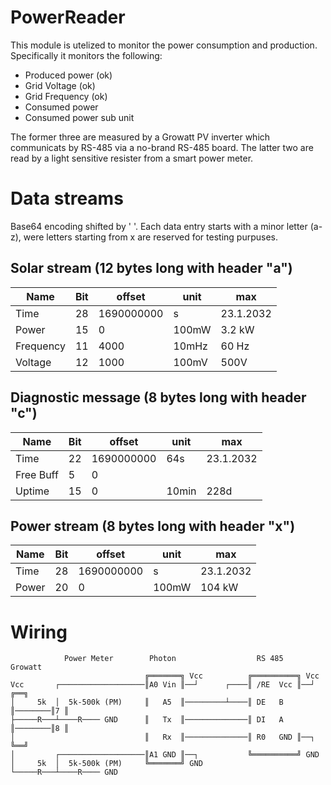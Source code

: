 # PowerReader
This module is utelized to monitor the power consumption and production. Specifically it monitors the following:
- Produced power (ok)
- Grid Voltage (ok)
- Grid Frequency (ok)
- Consumed power
- Consumed power sub unit

The former three are measured by a Growatt PV inverter which communicats by RS-485 via a no-brand RS-485 board. The latter two are read by a light sensitive resister from a smart power meter.

# Data streams
Base64 encoding shifted by ' '. Each data entry starts with a minor letter (a-z), were letters starting from x are reserved for testing purpuses.

## Solar stream (12 bytes long with header "a")
| Name      | Bit | offset     | unit  | max       |
| --------- | --- | ---------- | ----- | --------- |
| Time      | 28  | 1690000000 | s     | 23.1.2032 |
| Power     | 15  | 0          | 100mW | 3.2 kW    |
| Frequency | 11  | 4000       | 10mHz | 60 Hz     |
| Voltage   | 12  | 1000       | 100mV | 500V      |

## Diagnostic message (8 bytes long with header "c")
| Name      | Bit | offset     | unit  | max       |
| --------- | --- | ---------- | ----- | --------- |
| Time      | 22  | 1690000000 | 64s   | 23.1.2032 |
| Free Buff | 5   | 0          |       |           |
| Uptime    | 15  | 0          | 10min | 228d      |

## Power stream (8 bytes long with header "x")
| Name      | Bit | offset     | unit  | max       |
| --------- | --- | ---------- | ----- | --------- |
| Time      | 28  | 1690000000 | s     | 23.1.2032 |
| Power     | 20  | 0          | 100mW | 104 kW    |


# Wiring
```
            Power Meter        Photon                  RS 485            Growatt
                              ╔═══════╗ Vcc          ╔══════════╗ Vcc
Vcc       ┌───────────────────║A0 Vin ║──┘      ┌────║ /RE  Vcc ║──┘     ╔══╗
│     5k  │  5k-500k (PM)     ║   A5  ║─────────┴────║ DE   B   ║────────║7 ║
├─────R───┴────R──── GND      ║   Tx  ║──────────────║ DI   A   ║────────║8 ║
│                             ║   Rx  ║──────────────║ R0   GND ║──┐     ╚══╝
│         ┌───────────────────║A1 GND ║──┐           ╚══════════╝ GND
│     5k  │  5k-500k (PM)     ╚═══════╝ GND
└─────R───┴────R──── GND
```
